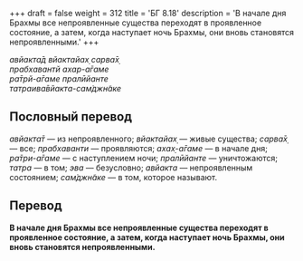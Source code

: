 +++
draft = false
weight = 312
title = 'БГ 8.18'
description = 'В начале дня Брахмы все непроявленные существа переходят в проявленное состояние, а затем, когда наступает ночь Брахмы, они вновь становятся непроявленными.'
+++

_авйакта̄д вйактайах̣ сарва̄х̣  
прабхавантй ахар-а̄гаме  
ра̄трй-а̄гаме пралӣйанте  
татраива̄вйакта-сам̇джн̃аке_

## Пословный перевод

_авйакта̄т_ — из непроявленного; _вйактайах̣_ — живые существа; _сарва̄х̣_ — все; _прабхаванти_ — проявляются; _ахах̣_\-_а̄гаме_ — в начале дня; _ра̄три_\-_а̄гаме_ — с наступлением ночи; _пралӣйанте_ — уничтожаются; _татра_ — в том; _эва_ — безусловно; _авйакта_ — непроявленным состоянием; _сам̇джн̃аке_ — в том, которое называют.

## Перевод

**В начале дня Брахмы все непроявленные существа переходят в проявленное состояние, а затем, когда наступает ночь Брахмы, они вновь становятся непроявленными.**
